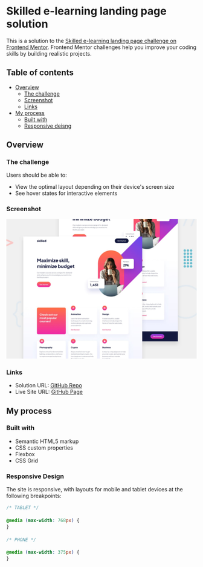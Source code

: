 # Skilled e-learning landing page solution

This is a solution to the [Skilled e-learning landing page challenge on Frontend Mentor](https://www.frontendmentor.io/challenges/skilled-elearning-landing-page-S1ObDrZ8q). Frontend Mentor challenges help you improve your coding skills by building realistic projects.

## Table of contents

- [Overview](#overview)
  - [The challenge](#the-challenge)
  - [Screenshot](#screenshot)
  - [Links](#links)
- [My process](#my-process)
  - [Built with](#built-with)
  - [Responsive deisng](#responsive-design)

## Overview

### The challenge

Users should be able to:

- View the optimal layout depending on their device's screen size
- See hover states for interactive elements

### Screenshot

![Preview screenshot](./img/preview.jpg)

### Links

- Solution URL: [GitHub Repo](https://github.com/MATBMS/skilled-elearning-landing-page)
- Live Site URL: [GitHub Page](https://matbms.github.io/skilled-elearning-landing-page/)

## My process

### Built with

- Semantic HTML5 markup
- CSS custom properties
- Flexbox
- CSS Grid

### Responsive Design

The site is responsive, with layouts for mobile and tablet devices at the following breakpoints:

```css
/* TABLET */

@media (max-width: 768px) {
}

/* PHONE */

@media (max-width: 375px) {
}
```
